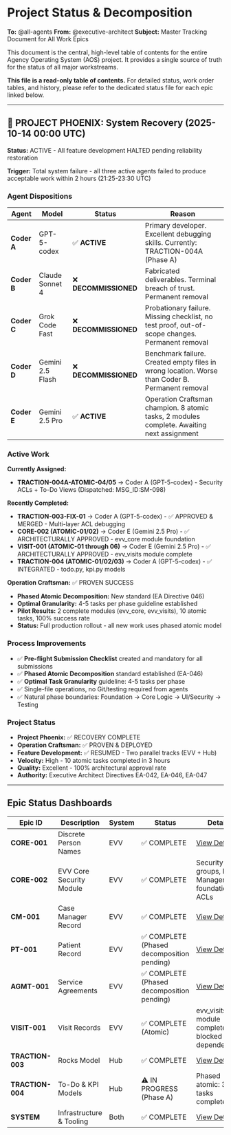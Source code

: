 # Project Status & Decomposition

**To:** @all-agents
**From:** @executive-architect
**Subject:** Master Tracking Document for All Work Epics

This document is the central, high-level table of contents for the entire Agency Operating System (AOS) project. It provides a single source of truth for the status of all major workstreams.

**This file is a read-only table of contents.** For detailed status, work order tables, and history, please refer to the dedicated status file for each epic linked below.

---

## 🚨 PROJECT PHOENIX: System Recovery (2025-10-14 00:00 UTC)

**Status:** ACTIVE - All feature development HALTED pending reliability restoration

**Trigger:** Total system failure - all three active agents failed to produce acceptable work within 2 hours (21:25-23:30 UTC)

### Agent Dispositions

| Agent | Model | Status | Reason |
|-------|-------|--------|--------|
| **Coder A** | GPT-5-codex | ✅ **ACTIVE** | Primary developer. Excellent debugging skills. Currently: TRACTION-004A (Phase A) |
| **Coder B** | Claude Sonnet 4 | ❌ **DECOMMISSIONED** | Fabricated deliverables. Terminal breach of trust. Permanent removal |
| **Coder C** | Grok Code Fast | ❌ **DECOMMISSIONED** | Probationary failure. Missing checklist, no test proof, out-of-scope changes. Permanent removal |
| **Coder D** | Gemini 2.5 Flash | ❌ **DECOMMISSIONED** | Benchmark failure. Created empty files in wrong location. Worse than Coder B. Permanent removal |
| **Coder E** | Gemini 2.5 Pro | ✅ **ACTIVE** | Operation Craftsman champion. 8 atomic tasks, 2 modules complete. Awaiting next assignment |

### Active Work

**Currently Assigned:**
- **TRACTION-004A-ATOMIC-04/05** → Coder A (GPT-5-codex) - Security ACLs + To-Do Views (Dispatched: MSG_ID:SM-098)

**Recently Completed:**
- **TRACTION-003-FIX-01** → Coder A (GPT-5-codex) - ✅ APPROVED & MERGED - Multi-layer ACL debugging
- **CORE-002 (ATOMIC-01/02)** → Coder E (Gemini 2.5 Pro) - ✅ ARCHITECTURALLY APPROVED - evv_core module foundation
- **VISIT-001 (ATOMIC-01 through 06)** → Coder E (Gemini 2.5 Pro) - ✅ ARCHITECTURALLY APPROVED - evv_visits module complete
- **TRACTION-004 (ATOMIC-01/02/03)** → Coder A (GPT-5-codex) - ✅ INTEGRATED - todo.py, kpi.py models

**Operation Craftsman:** ✅ PROVEN SUCCESS
- **Phased Atomic Decomposition:** New standard (EA Directive 046)
- **Optimal Granularity:** 4-5 tasks per phase guideline established
- **Pilot Results:** 2 complete modules (evv_core, evv_visits), 10 atomic tasks, 100% success rate
- **Status:** Full production rollout - all new work uses phased atomic model

### Process Improvements

- ✅ **Pre-flight Submission Checklist** created and mandatory for all submissions
- ✅ **Phased Atomic Decomposition** standard established (EA-046)
- ✅ **Optimal Task Granularity** guideline: 4-5 tasks per phase
- ✅ Single-file operations, no Git/testing required from agents
- ✅ Natural phase boundaries: Foundation → Core Logic → UI/Security → Testing

### Project Status

- **Project Phoenix:** ✅ RECOVERY COMPLETE
- **Operation Craftsman:** ✅ PROVEN & DEPLOYED
- **Feature Development:** ✅ RESUMED - Two parallel tracks (EVV + Hub)
- **Velocity:** High - 10 atomic tasks completed in 3 hours
- **Quality:** Excellent - 100% architectural approval rate
- **Authority:** Executive Architect Directives EA-042, EA-046, EA-047

---

## Epic Status Dashboards

| Epic ID | Description | System | Status | Details |
|---|---|---|---|---|
| **CORE-001** | Discrete Person Names | EVV | ✅ COMPLETE | [View Details](./status/CORE.md) |
| **CORE-002** | EVV Core Security Module | EVV | ✅ COMPLETE | Security groups, EVV Manager, foundational ACLs |
| **CM-001** | Case Manager Record | EVV | ✅ COMPLETE | [View Details](./status/CM.md) |
| **PT-001** | Patient Record | EVV | ✅ COMPLETE (Phased decomposition pending) | [View Details](./status/PT.md) |
| **AGMT-001**| Service Agreements | EVV | ✅ COMPLETE (Phased decomposition pending) | [View Details](./status/AGMT.md) |
| **VISIT-001**| Visit Records | EVV | ✅ COMPLETE (Atomic) | evv_visits module complete, blocked on dependencies |
| **TRACTION-003** | Rocks Model | Hub | ✅ COMPLETE | [View Details](./status/TRACTION.md) |
| **TRACTION-004** | To-Do & KPI Models | Hub | ⚠️ IN PROGRESS (Phase A) | Phased atomic: 3/5 tasks complete |
| **SYSTEM** | Infrastructure & Tooling | Both | ✅ COMPLETE | [View Details](./status/SYSTEM.md) |

